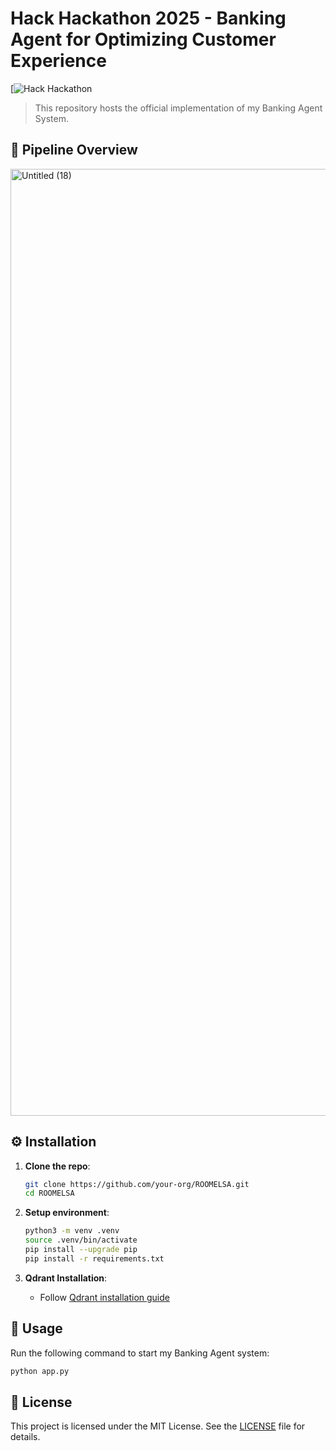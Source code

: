 # Hack <CX> Hackathon 2025 - Banking Agent for Optimizing Customer Experience

[![Hack <CX> Hackathon](https://www.hacktogether.org/)

> This repository hosts the official implementation of my Banking Agent System.

## 🚀 Pipeline Overview

<img width="1515" alt="Untitled (18)" src="https://github.com/user-attachments/assets/a3452e74-32ba-45dc-8a4a-166592f47423" />

## ⚙️ Installation

1. **Clone the repo**:
   ```bash
   git clone https://github.com/your-org/ROOMELSA.git
   cd ROOMELSA
   ```

2. **Setup environment**:
   ```bash
   python3 -m venv .venv
   source .venv/bin/activate
   pip install --upgrade pip
   pip install -r requirements.txt
   ```

3. **Qdrant Installation**:
   - Follow [Qdrant installation guide](https://qdrant.tech/documentation/quickstart/)

## 🎯 Usage
Run the following command to start my Banking Agent system:
```bash
python app.py
```

## 📄 License

This project is licensed under the MIT License. See the [LICENSE](./LICENSE) file for details.


